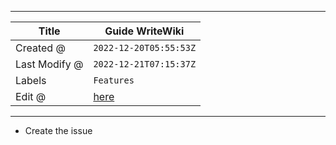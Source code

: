 -----

| Title         | Guide WriteWiki                                     |
| ------------- | --------------------------------------------------- |
| Created @     | `2022-12-20T05:55:53Z`                              |
| Last Modify @ | `2022-12-21T07:15:37Z`                              |
| Labels        | `Features`                                          |
| Edit @        | [here](https://github.com/junxnone/twiki/issues/27) |

-----

  - Create the issue
